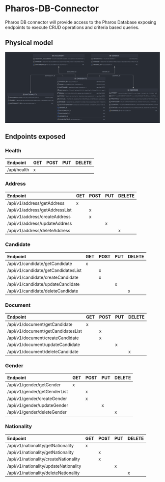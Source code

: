 # Pharos-DB-Connector

Pharos DB connector will provide access to the Pharos Database exposing endpoints to execute CRUD operations and criteria based queries.


## Physical model ##

![Pharos Model](Pharos-model.png)

## Endpoints exposed ##

### Health ###

| Endpoint     | GET | POST | PUT | DELETE |
|:-------------|:----|:-----|:----|:-------|
| /api/health  | x   |      |     |        |

### Address ###
| Endpoint                       | GET | POST | PUT | DELETE |
|:-------------------------------|:----|:-----|:----|:-------|
| /api/v1/address/getAddress     | x   |      |     |        |
| /api/v1/address/getAddressList |     | x    |     |        |
| /api/v1/address/createAddress  |     | x    |     |        |
| /api/v1/address/updateAddress  |     |      | x   |        |
| /api/v1/address/deleteAddress  |     |      |     | x      |

### Candidate ###
| Endpoint                             | GET | POST | PUT | DELETE |
|:-------------------------------------|:----|:-----|:----|:-------|
| /api/v1/candidate/getCandidate       | x   |      |     |        |
| /api/v1/candidate/getCandidatesList  |     | x    |     |        |
| /api/v1/candidate/createCandidate    |     | x    |     |        |
| /api/v1/candidate/updateCandidate    |     |      | x   |        |
| /api/v1/candidate/deleteCandidate    |     |      |     | x      |

### Document ###
| Endpoint                             | GET | POST | PUT | DELETE |
|:-------------------------------------|:----|:-----|:----|:-------|
| /api/v1/document/getCandidate        | x   |      |     |        |
| /api/v1/document/getCandidatesList   |     | x    |     |        |
| /api/v1/document/createCandidate     |     | x    |     |        |
| /api/v1/document/updateCandidate     |     |      | x   |        |
| /api/v1/document/deleteCandidate     |     |      |     | x      |

### Gender ###
| Endpoint                      | GET | POST | PUT | DELETE |
|:------------------------------|:----|:-----|:----|:-------|
| /api/v1/gender/getGender      | x   |      |     |        |
| /api/v1/gender/getGenderList  |     | x    |     |        |
| /api/v1/gender/createGender   |     | x    |     |        |
| /api/v1/gender/updateGender   |     |      | x   |        |
| /api/v1/gender/deleteGender   |     |      |     | x      |

### Nationality ###
| Endpoint                               | GET | POST | PUT | DELETE |
|:---------------------------------------|:----|:-----|:----|:-------|
| /api/v1/nationality/getNationality     | x   |      |     |        |
| /api/v1/nationality/getNationality     |     | x    |     |        |
| /api/v1/nationality/createNationality  |     | x    |     |        |
| /api/v1/nationality/updateNationality  |     |      | x   |        |
| /api/v1/nationality/deleteNationality  |     |      |     | x      |